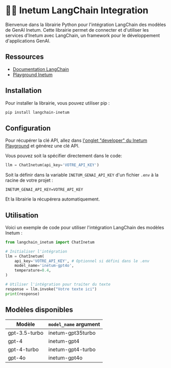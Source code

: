 # 🦜🔗 Inetum LangChain Integration 

Bienvenue dans la librairie Python pour l'intégration LangChain des modèles de GenAI Inetum. 
Cette librairie permet de connecter et d'utiliser les services d'Inetum avec LangChain, un framework pour le développement d'applications GenAI.

## Ressources
- [Documentation LangChain](https://python.langchain.com/docs)
- [Playground Inetum](https://playground.inetum.group/)

## Installation

Pour installer la librairie, vous pouvez utiliser pip :

```bash
pip install langchain-inetum
```

## Configuration

Pour récupérer la clé API, allez dans [l'onglet "developer" du Inetum Playground](https://playground.inetum.group/developer) et générez une clé API.

Vous pouvez soit la spécifier directement dans le code:
```python
llm = ChatInetum(api_key='VOTRE_API_KEY')
```

Soit la définir dans la variable `INETUM_GENAI_API_KEY` d'un fichier `.env` à la racine de votre projet :
```env
INETUM_GENAI_API_KEY=VOTRE_API_KEY
```
Et la librairie la récupérera automatiquement.

## Utilisation

Voici un exemple de code pour utiliser l'intégration LangChain des modèles Inetum :

```python
from langchain_inetum import ChatInetum

# Initialiser l'intégration
llm = ChatInetum(
    api_key='VOTRE_API_KEY', # Optionnel si défini dans le .env
    model_name='inetum-gpt4o',
    temperature=0.4,
)

# Utiliser l'intégration pour traiter du texte
response = llm.invoke("Votre texte ici")
print(response)
```


## Modèles disponibles
| Modèle | `model_name` argument |
|--------|------------|
| gpt-3.5-turbo | inetum-gpt35turbo |
| gpt-4 | inetum-gpt4 |
| gpt-4-turbo | inetum-gpt4-turbo |
| gpt-4o | inetum-gpt4o |
